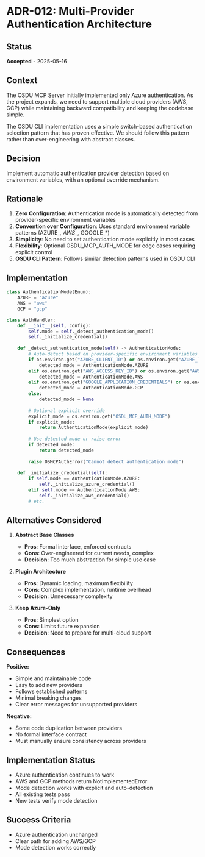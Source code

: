 # ADR-012: Multi-Provider Authentication Architecture

## Status
**Accepted** - 2025-05-16

## Context
The OSDU MCP Server initially implemented only Azure authentication. As the project expands, we need to support multiple cloud providers (AWS, GCP) while maintaining backward compatibility and keeping the codebase simple.

The OSDU CLI implementation uses a simple switch-based authentication selection pattern that has proven effective. We should follow this pattern rather than over-engineering with abstract classes.

## Decision
Implement automatic authentication provider detection based on environment variables, with an optional override mechanism.

## Rationale
1. **Zero Configuration**: Authentication mode is automatically detected from provider-specific environment variables
2. **Convention over Configuration**: Uses standard environment variable patterns (AZURE_*, AWS_*, GOOGLE_*)
3. **Simplicity**: No need to set authentication mode explicitly in most cases
4. **Flexibility**: Optional OSDU_MCP_AUTH_MODE for edge cases requiring explicit control
5. **OSDU CLI Pattern**: Follows similar detection patterns used in OSDU CLI

## Implementation
```python
class AuthenticationMode(Enum):
    AZURE = "azure"
    AWS = "aws"
    GCP = "gcp"

class AuthHandler:
    def __init__(self, config):
        self.mode = self._detect_authentication_mode()
        self._initialize_credential()
    
    def _detect_authentication_mode(self) -> AuthenticationMode:
        # Auto-detect based on provider-specific environment variables
        if os.environ.get("AZURE_CLIENT_ID") or os.environ.get("AZURE_TENANT_ID"):
            detected_mode = AuthenticationMode.AZURE
        elif os.environ.get("AWS_ACCESS_KEY_ID") or os.environ.get("AWS_REGION"):
            detected_mode = AuthenticationMode.AWS
        elif os.environ.get("GOOGLE_APPLICATION_CREDENTIALS") or os.environ.get("GOOGLE_CLOUD_PROJECT"):
            detected_mode = AuthenticationMode.GCP
        else:
            detected_mode = None
            
        # Optional explicit override
        explicit_mode = os.environ.get("OSDU_MCP_AUTH_MODE")
        if explicit_mode:
            return AuthenticationMode(explicit_mode)
            
        # Use detected mode or raise error
        if detected_mode:
            return detected_mode
            
        raise OSMCPAuthError("Cannot detect authentication mode")
    
    def _initialize_credential(self):
        if self.mode == AuthenticationMode.AZURE:
            self._initialize_azure_credential()
        elif self.mode == AuthenticationMode.AWS:
            self._initialize_aws_credential()
        # etc.
```

## Alternatives Considered
1. **Abstract Base Classes**
   - **Pros**: Formal interface, enforced contracts
   - **Cons**: Over-engineered for current needs, complex
   - **Decision**: Too much abstraction for simple use case

2. **Plugin Architecture**
   - **Pros**: Dynamic loading, maximum flexibility
   - **Cons**: Complex implementation, runtime overhead
   - **Decision**: Unnecessary complexity

3. **Keep Azure-Only**
   - **Pros**: Simplest option
   - **Cons**: Limits future expansion
   - **Decision**: Need to prepare for multi-cloud support

## Consequences
**Positive:**
- Simple and maintainable code
- Easy to add new providers
- Follows established patterns
- Minimal breaking changes
- Clear error messages for unsupported providers

**Negative:**
- Some code duplication between providers
- No formal interface contract
- Must manually ensure consistency across providers

## Implementation Status
- Azure authentication continues to work
- AWS and GCP methods return NotImplementedError
- Mode detection works with explicit and auto-detection
- All existing tests pass
- New tests verify mode detection

## Success Criteria
- Azure authentication unchanged
- Clear path for adding AWS/GCP
- Mode detection works correctly